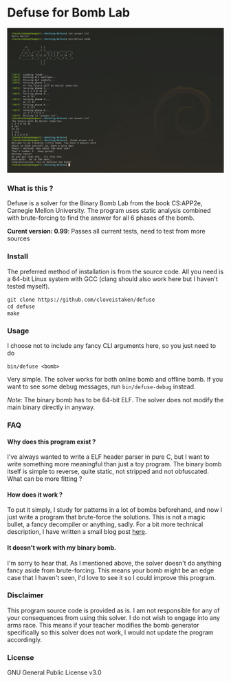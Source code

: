 # Defuse for Bomb Lab

![Version 0.99](screenshot.png)


### What is this ?

Defuse is a solver for the Binary Bomb Lab from the book CS:APP2e, Carnegie Mellon University.
The program uses static analysis combined with brute-forcing to find the answer for all 6 phases of the bomb.

__Curent version: 0.99__: Passes all current tests, need to test from more sources


### Install

The preferred method of installation is from the source code.
All you need is a 64-bit Linux system with GCC (clang should also work here but I haven't tested myself).

```
git clone https://github.com/cloveistaken/defuse
cd defuse
make
```


### Usage

I choose not to include any fancy CLI arguments here, so you just need to do
```
bin/defuse <bomb>
```

Very simple.
The solver works for both online bomb and offline bomb.
If you want to see some debug messages, run `bin/defuse-debug` instead.

_Note_: The binary bomb has to be 64-bit ELF. The solver does not modify the main binary directly in anyway.


### FAQ

#### Why does this program exist ?

I've always wanted to write a ELF header parser in pure C, but I want to write something more meaningful than just a toy program.
The binary bomb itself is simple to reverse, quite static, not stripped and not obfuscated.
What can be more fitting ?

#### How does it work ?

To put it simply, I study for patterns in a lot of bombs beforehand, and now I just write a program that brute-force the solutions.
This is not a magic bullet, a fancy decompiler or anything, sadly.
For a bit more technical description, I have written a small blog post [here](https://blog.cloveistaken.com/bomb-lab-solver-version-0-99/).

#### It doesn't work with my binary bomb.

I'm sorry to hear that.
As I mentioned above, the solver doesn't do anything fancy aside from brute-forcing.
This means your bomb might be an edge case that I haven't seen, I'd love to see it so I could improve this program.


### Disclaimer

This program source code is provided as is.
I am not responsible for any of your consequences from using this solver.
I do not wish to engage into any arms race.
This means if your teacher modifies the bomb generator specifically so this solver does not work, I would not update the program accordingly.


### License

GNU General Public License v3.0
